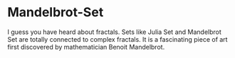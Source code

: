 # Mandelbrot-Set

I guess you have heard about fractals. 
Sets like Julia Set and Mandelbrot Set are totally connected to complex fractals.
It is a fascinating piece of art first discovered by mathematician Benoit Mandelbrot.

